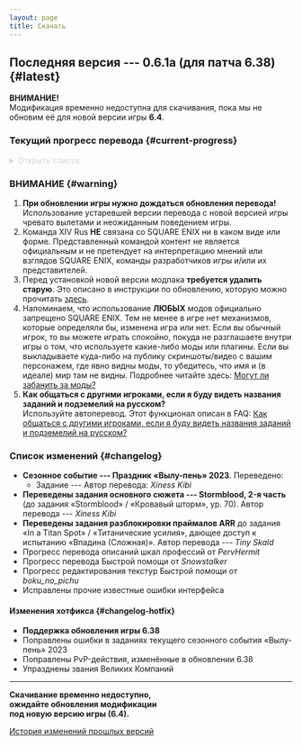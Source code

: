 ```yaml
---
layout: page
title: Скачать
---
```


## Последняя версия --- 0.6.1a (для патча 6.38) {#latest}

**ВНИМАНИЕ!**\
Модификация временно недоступна для скачивания, пока мы не обновим её для новой версии игры **6.4**.

### Текущий прогресс перевода {#current-progress}

<details style="color: #d8d8d8">
  <summary>Открыть список
  </summary>

  * Значительная часть интерфейса
  * Основной сюжет:
    * **A Realm Reborn**, включая задания между ARR и HW (патчи игры --- 2.0--2.58)
    * **Heavensward**, включая задания между HW и SB (патчи игры --- 3.0--3.58)
	* **Stormblood**, до задания «Stormblood» / «Кровавый шторм», ур. 70 (патч игры --- 4.0)
  * Хроники новой эры:
    * **Кристальная башня** (*Crystal Tower*)
  * Задания классов и профессий:
    * **Арканист** (*Arcanist*) --- ур. 1--30
    * **Учёный** (*Scholar*) --- ур. 30--50
	* **Гладиатор** / **Паладин** (*Gladiator* / *Paladin*) --- ур. 1--50
    * **Борец** / **Монах** (*Pugilist* / *Monk*) --- ур. 1--60
	* **Мародёр** / **Воин** (*Marauder* / *Warrior*) --- ур. 1--50
    * **Копейщик** / **Драгун** (*Lancer* / *Dragoon*) --- ур. 1--50
    * **Лучник** / **Бард** (*Archer* / *Bard*) --- ур. 1--50
    * **Разбойник** (*Rogue*) --- ур. 1--30
    * **Оккультист** / **Чёрный маг** (*Thaumaturge* / *Black Mage*) --- ур. 1--50
    * **Элементалист** / **Белый маг** (*Conjurer* / *White Mage*) --- ур. 1--50
    * **Тёмный рыцарь** (*Dark Knight*) --- ур. 30--50
    * **Самурай** (*Samurai*) --- ур. 50--60
    * **Алхимик** (*Alchemist*) --- ур. 1--50
  * **Все текущие описания действий и навыков боевых классов/профессий (PvE и PvP)**
    * Статус-эффекты пока переведены частично
	* Описания шкал профессий в процессе перевода
  * **Все текущие описания действий и навыков ремесленников и собирателей**
    * Статус-эффекты пока не переведены

  Также по возможности стараемся переводить задания грядущих и текущих сезонных событий.
</details>

### ВНИМАНИЕ {#warning}

1. **При обновлении игры нужно дождаться обновления перевода!**\
   Использование устаревшей версии перевода с новой версией игры чревато вылетами и неожиданным поведением игры.
2. Команда XIV Rus **НЕ** связана со SQUARE ENIX ни в каком виде или форме. Представленный командой контент не является официальным и не претендует на интерпретацию мнений или взглядов SQUARE ENIX, команды разработчиков игры и/или их представителей.
3. Перед установкой новой версии модпака **требуется удалить старую**. Это описано в инструкции по обновлению, которую можно прочитать [здесь](/guide/update).
4. Напоминаем, что использование **ЛЮБЫХ** модов официально запрещено SQUARE ENIX. Тем не менее в игре нет механизмов, которые определяли бы, изменена игра или нет. Если вы обычный игрок, то вы можете играть спокойно, покуда не разглашаете внутри игры о том, что используете какие-либо моды или плагины. Если вы выкладываете куда-либо на публику скриншоты/видео с вашим персонажем, где явно видны моды, то убедитесь, что имя и (в идеале) мир там не видны. Подробнее читайте здесь: [Могут ли забанить за моды?](/faq#q-is-using-mods-a-bannable-offense)
5. **Как общаться с другими игроками, если я буду видеть названия заданий и подземелий на русском?**\
   Используйте автоперевод. Этот функционал описан в FAQ: [Как общаться с другими игроками, если я буду видеть названия заданий и подземелий на русском?](/faq#q-how-to-speak-with-other-players)

### Список изменений {#changelog}

* **Сезонное событие --- Праздник «Вылу-пень» 2023**. Переведено:
  * Задание --- Автор перевода: _Xiness Kibi_
* **Переведены задания основного сюжета --- Stormblood, 2-я часть** (до задания «Stormblood» / «Кровавый шторм», ур. 70). Автор перевода --- _Xiness Kibi_
* **Переведены задания разблокировки праймалов ARR** до задания «In a Titan Spot» / «Титанические усилия», дающее доступ к испытанию «Впадина (Сложная)». Автор перевода --- _Tiny Skald_
* Прогресс перевода описаний шкал профессий от _PervHermit_
* Прогресс перевода Быстрой помощи от _Snowstalker_
* Прогресс редактирования текстур Быстрой помощи от _boku\_no\_pichu_
* Исправлены прочие известные ошибки интерфейса

#### Изменения хотфикса {#changelog-hotfix}

* **Поддержка обновления игры 6.38**
* Поправлены ошибки в заданиях текущего сезонного события «Вылу-пень» 2023
* Поправлены PvP-действия, изменённые в обновлении 6.38
* Упразднены звания Великих Компаний

---

**Скачивание временно недоступно,\
ожидайте обновления модификации\
под новую версию игры (6.4).**

<!-- [Скачать](https://github.com/xivrus/xiv_ru_weblate/releases/latest/download/release.pmp){: .site-masthead__button mx-2 mb-2} -->

[История изменений прошлых версий](/changelog)
